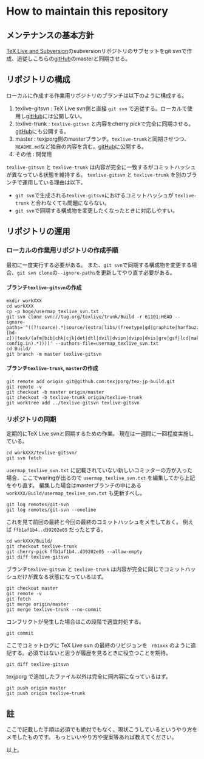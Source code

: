 # How to maintain this repository

## メンテナンスの基本方針

[TeX Live and Subversion](http://www.tug.org/texlive/svn/)のsubversionリポジトリのサブセットをgit svnで作成、追従しこちらの[gitHub](git@github.com:texjporg/tex-jp-build.git)のmasterと同期させる。

## リポジトリの構成

ローカルに作成する作業用リポジトリのブランチは以下のように構成する。

1. texlive-gitsvn : TeX Live svn側と直接 `git svn` で追従する。ローカルで使用し[gitHub](git@github.com:texjporg/tex-jp-build.git)には公開しない。
2. texlive-trunk  : `texlive-gitsvn` と内容をcherry pickで完全に同期させる。[gitHub](git@github.com:texjporg/tex-jp-build.git)にも公開する。
3. master         : texjporg側のmasterブランチ。`texlive-trunk`と同期させつつ、`README.md`など独自の内容を含む。[gitHub](git@github.com:texjporg/tex-jp-build.git)に公開する。
4. その他          : 開発用


`texlive-gitsvn` と `texlive-trunk` は内容が完全に一致するがコミットハッシュが異なっている状態を維持する。
`texlive-gitsvn` と `texlive-trunk` を別のブランチで運用している理由は以下。

* `git svn`で生成される`texlive-gitsvn`におけるコミットハッシュが `texlive-trunk` と合わなくても問題にならない。
* `git svn`で同期する構成物を変更したくなったときに対応しやすい。

## リポジトリの運用

### ローカルの作業用リポジトリの作成手順

最初に一度実行する必要がある。
また、`git svn`で同期する構成物を変更する場合、`git svn clone`の`--ignore-paths`を更新してやり直す必要がある。

#### ブランチ`texlive-gitsvn`の作成

```
mkdir workXXX
cd workXXX
cp -p hoge/usermap_texlive_svn.txt .
git svn clone svn://tug.org/texlive/trunk/Build -r 61101:HEAD --ignore-paths='^((?!source).*|source/(extra|libs/(freetype|gd|graphite|harfbuzz|lua|poppler|potrace|teckit|xpdf|zziplib)|utils/(a[^c]|[bd-z])|texk/(afm|bib|chk|cjk|det|dtl|dvil|dvipn|dvipo|dvis|gre|gsf|lcd|makei|mus|ps2|psu|tex4|texlive/linked_scripts(?!/(ChangeLog|Makefile.in)).*|ttf|xdv|web2c/(xetexdir|mfluadir|mfluajitdir|alephdir|pdftexdir|luatexdir(?!/luafontloader/ff-config.in).*))))' --authors-file=usermap_texlive_svn.txt
cd Build/
git branch -m master texlive-gitsvn
```

#### ブランチ`texlive-trunk`, `master`の作成

```
git remote add origin git@github.com:texjporg/tex-jp-build.git
git remote -v
git checkout -b master origin/master
git checkout -b texlive-trunk origin/texlive-trunk
git worktree add ../texlive-gitsvn texlive-gitsvn
```

### リポジトリの同期

定期的にTeX Live svnと同期するための作業。
現在は一週間に一回程度実施している。

```
cd workXXX/texlive-gitsvn/
git svn fetch
```

`usermap_texlive_svn.txt` に記載されていない新しいコミッターの方が入った場合、ここでwaringが出るので `usermap_texlive_svn.txt` を編集してから上記をやり直す。
編集した場合はmasterブランチの中にある `workXXX/Build/usermap_texlive_svn.txt` も更新すべし。

```
git log remotes/git-svn
git log remotes/git-svn --oneline
```

これを見て前回の最終と今回の最終のコミットハッシュをメモしておく。
例えば `ffb1af1b4..d39202e05` だったとする。

```
cd workXXX/Build/
git checkout texlive-trunk
git cherry-pick ffb1af1b4..d39202e05 --allow-empty
git diff texlive-gitsvn
```

ブランチ`texlive-gitsvn` と `texlive-trunk` は内容が完全に同じでコミットハッシュだけが異なる状態になっているはず。

```
git checkout master
git remote -v
git fetch
git merge origin/master
git merge texlive-trunk --no-commit
```

コンフリクトが発生した場合はこの段階で適宜対処する。

```
git commit
```

ここでコミットログに TeX Live svn の最終のリビジョンを ` r61xxx` のように追記する。必須ではないと思うが履歴を見るときに役立つことを期待。

```
git diff texlive-gitsvn
```

texjporg で追加したファイル以外は完全に同内容になっているはず。

```
git push origin master
git push origin texlive-trunk
```

## 註

ここで記載した手順は必須でも絶対でもなく、現状こうしているというやり方をメモしたものです。
もっといいやり方や提案等あれば教えてください。

以上。
